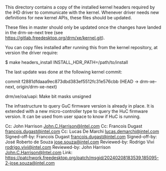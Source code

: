 This directory contains a copy of the installed kernel headers
required by the iHD driver to communicate with the kernel.
Whenever driver needs new definitions for new kernel
APIs, these files should be updated.

These files in master should only be updated once the changes have landed
in the drm-xe-next tree (see https://gitlab.freedesktop.org/drm/xe/kernel.git).

You can copy files installed after running this from the kernel
repository, at version the driver require:

$ make headers_install INSTALL_HDR_PATH=/path/to/install

The last update was done at the following kernel commit:

commit f2881dfdaaa9ec873dbd383ef5512fc31e576cbb (HEAD -> drm-xe-next, origin/drm-xe-next)

drm/xe/oa/uapi: Make bit masks unsigned

The infrastructure to query GuC firmware version is already in place. It
is extended with a new micro-controller type to query the HuC firmware
version. It can be used from user space to know if HuC is running.

Cc: John Harrison <John.C.Harrison@Intel.com>
Cc: Francois Dugast <francois.dugast@intel.com>
Cc: Lucas De Marchi <lucas.demarchi@intel.com>
Signed-off-by: Francois Dugast <francois.dugast@intel.com>
Signed-off-by: José Roberto de Souza <jose.souza@intel.com>
Reviewed-by: Rodrigo Vivi <rodrigo.vivi@intel.com>
Reviewed-by: John Harrison <John.C.Harrison@Intel.com>
Link: https://patchwork.freedesktop.org/patch/msgid/20240208183539.185095-2-jose.souza@intel.com
